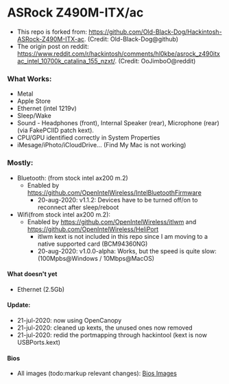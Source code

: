 
# ASRock Z490M-ITX/ac
- This repo is forked from: https://github.com/Old-Black-Dog/Hackintosh-ASRock-Z490M-ITX-ac. (Credit: Old-Black-Dog@github)
- The origin post on reddit: https://www.reddit.com/r/hackintosh/comments/hl0kbe/asrock_z490itxac_intel_10700k_catalina_155_nzxt/. (Credit: OoJimboO@reddit)

### What Works:
- Metal
- Apple Store
- Ethernet (intel 1219v)
- Sleep/Wake
- Sound - Headphones (front), Internal Speaker (rear), Microphone (rear)  (via FakePCIID patch kext).
- CPU/GPU identified correctly in System Properties
- iMesage/iPhoto/iCloudDrive... (Find My Mac is not working)

### Mostly:
- Bluetooth: (from stock intel ax200 m.2)
  - Enabled by https://github.com/OpenIntelWireless/IntelBluetoothFirmware
    - 20-aug-2020: v1.1.2: Devices have to be turned off/on to reconnect after sleep/reboot
- Wifi(from stock intel ax200 m.2): 
  - Enabled by https://github.com/OpenIntelWireless/itlwm and https://github.com/OpenIntelWireless/HeliPort
    - itlwm kext is not included in this repo since I am moving to a native supported card (BCM94360NG)
    - 20-aug-2020: v1.0.0-alpha: Works, but the speed is quite slow: (100Mpbs@Windows / 10Mbps@MacOS)

#### What doesn't yet
- Ethernet (2.5Gb)

#### Update:
- 21-jul-2020: now using OpenCanopy
- 21-jul-2020: cleaned up kexts, the unused ones now removed
- 21-jul-2020: redid the portmapping through hackintool (kext is now USBPorts.kext)

#### Bios 
- All images (todo:markup relevant changes): [Bios Images](https://github.com/Old-Black-Dog/Hackintosh-ASRock-Z490M-ITX-ac/blob/master/Images/Bios/ASRockz490mitxac_bios_%202020-07-17%2008.28.20.pdf)
